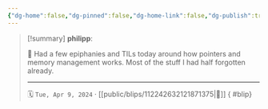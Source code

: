 ```yaml
---
{"dg-home":false,"dg-pinned":false,"dg-home-link":false,"dg-publish":true,"type":"blip","disabled rules":["yaml-title","yaml-title-alias","file-name-heading"],"title":"philipp on mastodon @ 2024-04-09","created-date":"2024-04-09T18:17:27","id":112242632121871380,"updated-date":"2025-05-02T08:50:44","dg-path":"blips/112242632121871375.md","permalink":"/blips/112242632121871375/","dgPassFrontmatter":true,"created":"2024-04-09T18:17:27","updated":"2025-05-02T08:50:44"}
---
```


> [!summary] **philipp**:
>
> 🧠 Had a few epiphanies and TILs today around how pointers and memory management works. Most of the stuff I had half forgotten already.
> - - -
>
> 🗓️ `Tue, Apr 9, 2024` · [[public/blips/112242632121871375\|🔗]]
{ #blip}

